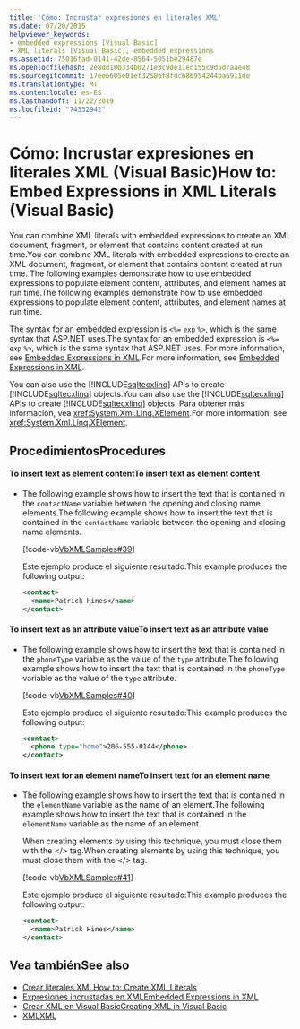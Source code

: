 ```yaml
---
title: 'Cómo: Incrustar expresiones en literales XML'
ms.date: 07/20/2015
helpviewer_keywords:
- embedded expressions [Visual Basic]
- XML literals [Visual Basic], embedded expressions
ms.assetid: 75016fad-0141-42de-8564-5051be29487e
ms.openlocfilehash: 2e8dd10b334b0271e3c9de11ed155c9d5d7aae48
ms.sourcegitcommit: 17ee6605e01ef32506f8fdc686954244ba6911de
ms.translationtype: MT
ms.contentlocale: es-ES
ms.lasthandoff: 11/22/2019
ms.locfileid: "74332942"
---
```

# <a name="how-to-embed-expressions-in-xml-literals-visual-basic"></a><span data-ttu-id="fb9b7-102">Cómo: Incrustar expresiones en literales XML (Visual Basic)</span><span class="sxs-lookup"><span data-stu-id="fb9b7-102">How to: Embed Expressions in XML Literals (Visual Basic)</span></span>
<span data-ttu-id="fb9b7-103">You can combine XML literals with embedded expressions to create an XML document, fragment, or element that contains content created at run time.</span><span class="sxs-lookup"><span data-stu-id="fb9b7-103">You can combine XML literals with embedded expressions to create an XML document, fragment, or element that contains content created at run time.</span></span> <span data-ttu-id="fb9b7-104">The following examples demonstrate how to use embedded expressions to populate element content, attributes, and element names at run time.</span><span class="sxs-lookup"><span data-stu-id="fb9b7-104">The following examples demonstrate how to use embedded expressions to populate element content, attributes, and element names at run time.</span></span>  
  
 <span data-ttu-id="fb9b7-105">The syntax for an embedded expression is `<%=` `exp` `%>`, which is the same syntax that ASP.NET uses.</span><span class="sxs-lookup"><span data-stu-id="fb9b7-105">The syntax for an embedded expression is `<%=` `exp` `%>`, which is the same syntax that ASP.NET uses.</span></span> <span data-ttu-id="fb9b7-106">For more information, see [Embedded Expressions in XML](../../../../visual-basic/programming-guide/language-features/xml/embedded-expressions-in-xml.md).</span><span class="sxs-lookup"><span data-stu-id="fb9b7-106">For more information, see [Embedded Expressions in XML](../../../../visual-basic/programming-guide/language-features/xml/embedded-expressions-in-xml.md).</span></span>  
  
 <span data-ttu-id="fb9b7-107">You can also use the [!INCLUDE[sqltecxlinq](~/includes/sqltecxlinq-md.md)] APIs to create [!INCLUDE[sqltecxlinq](~/includes/sqltecxlinq-md.md)] objects.</span><span class="sxs-lookup"><span data-stu-id="fb9b7-107">You can also use the [!INCLUDE[sqltecxlinq](~/includes/sqltecxlinq-md.md)] APIs to create [!INCLUDE[sqltecxlinq](~/includes/sqltecxlinq-md.md)] objects.</span></span> <span data-ttu-id="fb9b7-108">Para obtener más información, vea <xref:System.Xml.Linq.XElement>.</span><span class="sxs-lookup"><span data-stu-id="fb9b7-108">For more information, see <xref:System.Xml.Linq.XElement>.</span></span>  
  
## <a name="procedures"></a><span data-ttu-id="fb9b7-109">Procedimientos</span><span class="sxs-lookup"><span data-stu-id="fb9b7-109">Procedures</span></span>  
  
#### <a name="to-insert-text-as-element-content"></a><span data-ttu-id="fb9b7-110">To insert text as element content</span><span class="sxs-lookup"><span data-stu-id="fb9b7-110">To insert text as element content</span></span>  
  
- <span data-ttu-id="fb9b7-111">The following example shows how to insert the text that is contained in the `contactName` variable between the opening and closing name elements.</span><span class="sxs-lookup"><span data-stu-id="fb9b7-111">The following example shows how to insert the text that is contained in the `contactName` variable between the opening and closing name elements.</span></span>  
  
     [!code-vb[VbXMLSamples#39](~/samples/snippets/visualbasic/VS_Snippets_VBCSharp/VbXMLSamples/VB/XMLSamples14.vb#39)]  
  
     <span data-ttu-id="fb9b7-112">Este ejemplo produce el siguiente resultado:</span><span class="sxs-lookup"><span data-stu-id="fb9b7-112">This example produces the following output:</span></span>  
  
    ```xml  
    <contact>  
      <name>Patrick Hines</name>  
    </contact>  
    ```  
  
#### <a name="to-insert-text-as-an-attribute-value"></a><span data-ttu-id="fb9b7-113">To insert text as an attribute value</span><span class="sxs-lookup"><span data-stu-id="fb9b7-113">To insert text as an attribute value</span></span>  
  
- <span data-ttu-id="fb9b7-114">The following example shows how to insert the text that is contained in the `phoneType` variable as the value of the `type` attribute.</span><span class="sxs-lookup"><span data-stu-id="fb9b7-114">The following example shows how to insert the text that is contained in the `phoneType` variable as the value of the `type` attribute.</span></span>  
  
     [!code-vb[VbXMLSamples#40](~/samples/snippets/visualbasic/VS_Snippets_VBCSharp/VbXMLSamples/VB/XMLSamples14.vb#40)]  
  
     <span data-ttu-id="fb9b7-115">Este ejemplo produce el siguiente resultado:</span><span class="sxs-lookup"><span data-stu-id="fb9b7-115">This example produces the following output:</span></span>  
  
    ```xml  
    <contact>  
      <phone type="home">206-555-0144</phone>  
    </contact>  
    ```  
  
#### <a name="to-insert-text-for-an-element-name"></a><span data-ttu-id="fb9b7-116">To insert text for an element name</span><span class="sxs-lookup"><span data-stu-id="fb9b7-116">To insert text for an element name</span></span>  
  
- <span data-ttu-id="fb9b7-117">The following example shows how to insert the text that is contained in the `elementName` variable as the name of an element.</span><span class="sxs-lookup"><span data-stu-id="fb9b7-117">The following example shows how to insert the text that is contained in the `elementName` variable as the name of an element.</span></span>  
  
     <span data-ttu-id="fb9b7-118">When creating elements by using this technique, you must close them with the \</> tag.</span><span class="sxs-lookup"><span data-stu-id="fb9b7-118">When creating elements by using this technique, you must close them with the \</> tag.</span></span>  
  
     [!code-vb[VbXMLSamples#41](~/samples/snippets/visualbasic/VS_Snippets_VBCSharp/VbXMLSamples/VB/XMLSamples14.vb#41)]  
  
     <span data-ttu-id="fb9b7-119">Este ejemplo produce el siguiente resultado:</span><span class="sxs-lookup"><span data-stu-id="fb9b7-119">This example produces the following output:</span></span>  
  
    ```xml  
    <contact>  
      <name>Patrick Hines</name>  
    </contact>  
    ```  
  
## <a name="see-also"></a><span data-ttu-id="fb9b7-120">Vea también</span><span class="sxs-lookup"><span data-stu-id="fb9b7-120">See also</span></span>

- [<span data-ttu-id="fb9b7-121">Crear literales XML</span><span class="sxs-lookup"><span data-stu-id="fb9b7-121">How to: Create XML Literals</span></span>](../../../../visual-basic/programming-guide/language-features/xml/how-to-create-xml-literals.md)
- [<span data-ttu-id="fb9b7-122">Expresiones incrustadas en XML</span><span class="sxs-lookup"><span data-stu-id="fb9b7-122">Embedded Expressions in XML</span></span>](../../../../visual-basic/programming-guide/language-features/xml/embedded-expressions-in-xml.md)
- [<span data-ttu-id="fb9b7-123">Crear XML en Visual Basic</span><span class="sxs-lookup"><span data-stu-id="fb9b7-123">Creating XML in Visual Basic</span></span>](../../../../visual-basic/programming-guide/language-features/xml/creating-xml.md)
- [<span data-ttu-id="fb9b7-124">XML</span><span class="sxs-lookup"><span data-stu-id="fb9b7-124">XML</span></span>](../../../../visual-basic/programming-guide/language-features/xml/index.md)
